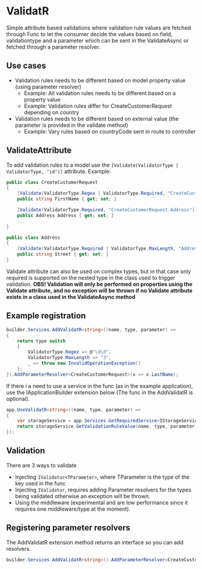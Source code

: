# ValidatR
Simple attribute based validations where validation rule values are fetched through Func to let the consumer decide the values based on field, validationtype and a parameter which can be sent in the ValidateAsync or fetched through a parameter resolver.
## Use cases
* Validation rules needs to be different based on model property value (using parameter resolver)
  * Example: All validation rules needs to be different based on a property value
  * Example: Validation rules differ for CreateCustomerRequest depending on country
* Validation rules needs to be different based on external value (the parameter is provided in the validate method)
  * Example: Vary rules based on countryCode sent in route to controller

## ValidateAttribute
To add validation rules to a model use the ```[Validate(ValidatorType | ValidatorType, "id")]``` attribute.
Example:
```csharp
public class CreateCustomerRequest 
{
    [Validate(ValidatorType.Regex | ValidatorType.Required, "CreateCustomerRequest.FirstName")]
    public string FirstName { get; set; }

    [Validate(ValidatorType.Required, "CreateCustomerRequest.Address")]
    public Address Address { get; set; }
    ...
}

public class Address
{
    [Validate(ValidatorType.Required | ValidatorType.MaxLength, "Address.Street")]
    public string Street { get; set; }
}
```
Validate attribute can also be used on complex types, but in that case only required is supported on the nested type in the class used to trigger validation.
**OBS! Validation will only be performed on properties using the Validate attribute, and no exception will be thrown if no Validate attribute exists in a class used in the ValidateAsync method**

## Example registration
```csharp
builder.Services.AddValidatR<string>((name, type, parameter) =>
{
    return type switch
    {
        ValidatorType.Regex => @"\d\d",
        ValidatorType.MaxLength => "3",
        _ => throw new InvalidOperationException()
    };
}).AddParameterResolver<CreateCustomerRequest>(x => x.LastName);
```

If there i a need to use a service in the func (as in the example application), use the IApplicationBuilder extension below (The func in the AddValidatR is optional).
```csharp
app.UseValidatR<string>((name, type, parameter) =>
{
    var storageService = app.Services.GetRequiredService<IStorageService>();
    return storageService.GetValidationRuleValue(name, type, parameter);
});
```

## Validation
There are 3 ways to validate
* Injecting ```IValidator<TParameter>```, where TParameter is the type of the key used in the func
* Injecting ```IValidator```, requires adding Parameter resolvers for the types being validated otherwise an exception will be thrown.
* Using the middleware (experimental and are low performance since it requires one middleware/type at the moment).

## Registering parameter resolvers
The AddValidatR extension method returns an interface so you can add resolvers.
```csharp
builder.Services.AddValidatR<string>().AddParameterResolver<CreateCustomerRequest>(x => x.LastName);
```